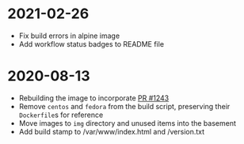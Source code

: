 # 2021-02-26
- Fix build errors in alpine image
- Add workflow status badges to README file

# 2020-08-13
- Rebuilding the image to incorporate [PR #1243](https://github.com/cherokee/webserver/pull/1243)
- Remove `centos` and `fedora` from the build script, preserving their `Dockerfile`s for reference
- Move images to `img` directory and unused items into the basement
- Add build stamp to /var/www/index.html and /version.txt
